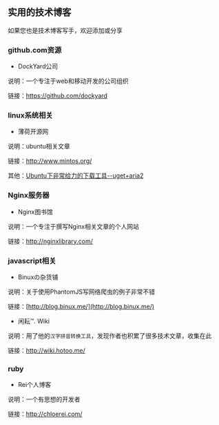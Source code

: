 实用的技术博客
-----------------

如果您也是技术博客写手，欢迎添加或分享

### github.com资源

* DockYard公司

说明：一个专注于web和移动开发的公司组织

链接：https://github.com/dockyard

### linux系统相关

* 薄荷开源网

说明：ubuntu相关文章

链接：http://www.mintos.org/

其他：[Ubuntu下非常给力的下载工具--uget+aria2](http://burner1024.blog.163.com/blog/static/17447800420126191858424/) 

### Nginx服务器

* Nginx图书馆

说明：一个专注于撰写Nginx相关文章的个人网站

链接：http://nginxlibrary.com/

### javascript相关

* Binuxの杂货铺

说明：关于使用PhantomJS写网络爬虫的例子非常不错

链接：[http://blog.binux.me/](http://blog.binux.me/)

* 闲耘™. Wiki

说明：用了他的`汉字拼音转换工具`，发现作者也积累了很多技术文章，收集在此

链接：http://wiki.hotoo.me/

### ruby

* Rei个人博客

说明：一个有思想的开发者

链接：http://chloerei.com/
